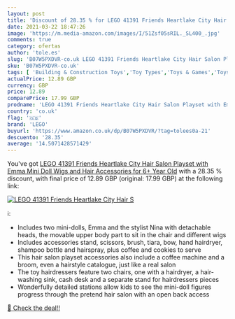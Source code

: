 ```yaml
---
layout: post
title: 'Discount of 28.35 % for LEGO 41391 Friends Heartlake City Hair S'
date: 2021-03-22 18:47:26
image: 'https://m.media-amazon.com/images/I/51Zsf05sRIL._SL400_.jpg'
comments: true
category: ofertas
author: 'tole.es'
slug: 'B07W5PXDVR-co.uk LEGO 41391 Friends Heartlake City Hair Salon Playset...'
sku: 'B07W5PXDVR-co.uk'
tags: [ 'Building & Construction Toys','Toy Types','Toys & Games','Toys Store','lego', ]
actualPrice: 12.89 GBP
currency: GBP
price: 12.89
comparePrice: 17.99 GBP
prodname: 'LEGO 41391 Friends Heartlake City Hair Salon Playset with Emma Mini Doll  Wigs and Hair Accessories for 6+ Year Old'
country: 'co.uk'
flag: '🇬🇧'
brand: 'LEGO'
buyurl: 'https://www.amazon.co.uk/dp/B07W5PXDVR/?tag=tolees0a-21'
descuento: '28.35'
average: '14.5071428571429'
---
```


You've got [LEGO 41391 Friends Heartlake City Hair Salon Playset with Emma Mini Doll  Wigs and Hair Accessories for 6+ Year Old](https://www.amazon.co.uk/dp/B07W5PXDVR/?tag=tolees0a-21) with a  28.35 % discount, with final price of 12.89 GBP (original: 17.99 GBP) at the following link:

[![LEGO 41391 Friends Heartlake City Hair S](https://m.media-amazon.com/images/I/51Zsf05sRIL._SL400_.jpg)](https://www.amazon.co.uk/dp/B07W5PXDVR/?tag=tolees0a-21)

ℹ️:

- Includes two mini-dolls, Emma and the stylist Nina with detachable heads, the movable upper body part to sit in the chair and different wigs
- Includes accessories stand, scissors, brush, tiara, bow, hand hairdryer, shampoo bottle and hairspray, plus coffee and cookies to serve
- This hair salon playset accessories also include a coffee machine and a broom, even a hairstyle catalogue, just like a real salon
- The toy hairdressers feature two chairs, one with a hairdryer, a hair-washing sink, cash desk and a separate stand for hairdressers pieces
- Wonderfully detailed stations allow kids to see the mini-doll figures progress through the pretend hair salon with an open back access

[🛒 Check the deal!!](https://www.amazon.co.uk/dp/B07W5PXDVR/?tag=tolees0a-21)
